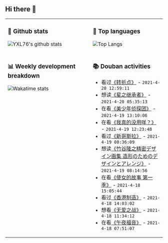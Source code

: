## Hi there 👋

<table>
<tr>
<td valign="top" width="54%">

### 🔭 Github stats

![YXL76's github stats](https://github-readme-stats.yxl76.vercel.app/api?username=YXL76&count_private=true&show_icons=true&include_all_commits=true&theme=tokyonight&line_height=28)

</td>

<td valign="top" width="46%">

### 🌱 Top languages

![Top Langs](https://github-readme-stats.yxl76.vercel.app/api/top-langs/?username=YXL76&layout=compact&theme=tokyonight&langs_count=10&hide=HTML,CSS,SCSS)

</td>
</tr>
<tr>
<td valign="top" width="54%">

### 📊 Weekly development breakdown

![Wakatime stats](https://github-readme-stats.yxl76.vercel.app/api/wakatime?username=YXL76&layout=compact&theme=tokyonight)


</td>
<td valign="top" width="46%">

### 📚 Douban activities

- 看过[《转折点》](http://movie.douban.com/subject/34938625/) - `2021-4-20 12:59:11`
- 想读[《星之继承者》](https://book.douban.com/subject/35271451/) - `2021-4-20 05:35:13`
- 在看[《美少年侦探团》](http://movie.douban.com/subject/35252778/) - `2021-4-19 13:10:06`
- 在看[《我真的没用咩？》](http://movie.douban.com/subject/34925301/) - `2021-4-19 12:23:48`
- 看过[《新哥斯拉》](http://movie.douban.com/subject/26279124/) - `2021-4-19 08:36:09`
- 想读[《竹谷隆之精密デザイン画集  造形のためのデザインとアレンジ》](https://book.douban.com/subject/25825252/) - `2021-4-19 08:14:56`
- 在看[《使女的故事 第一季》](http://movie.douban.com/subject/26784967/) - `2021-4-18 15:05:44`
- 看过[《香港制造》](http://movie.douban.com/subject/1292396/) - `2021-4-18 14:03:02`
- 想看[《无爱之战》](http://movie.douban.com/subject/1826462/) - `2021-4-18 11:34:12`
- 在看[《午夜福音》](http://movie.douban.com/subject/34996025/) - `2021-4-18 07:51:07`

</td>
</tr>
</table>

<!--
**YXL76/YXL76** is a ✨ _special_ ✨ repository because its `README.md` (this file) appears on your GitHub profile.

Here are some ideas to get you started:

- 🔭 I’m currently working on ...
- 🌱 I’m currently learning ...
- 👯 I’m looking to collaborate on ...
- 🤔 I’m looking for help with ...
- 💬 Ask me about ...
- 📫 How to reach me: ...
- 😄 Pronouns: ...
- ⚡ Fun fact: ...
-->
